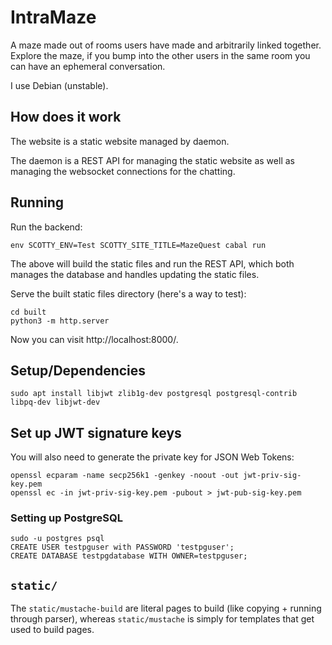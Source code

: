 # IntraMaze

A maze made out of rooms users have made and arbitrarily linked together. Explore the maze, if you bump into the other users in the same room you can have an ephemeral conversation.

I use Debian (unstable).

## How does it work

The website is a static website managed by daemon.

The daemon is a REST API for managing the static website as well as managing the websocket connections for the chatting.

## Running

Run the backend:

```shell
env SCOTTY_ENV=Test SCOTTY_SITE_TITLE=MazeQuest cabal run
```

The above will build the static files and run the REST API, which both manages the database and handles updating the static files.

Serve the built static files directory (here's a way to test):

```
cd built
python3 -m http.server
```

Now you can visit http://localhost:8000/.

## Setup/Dependencies

```
sudo apt install libjwt zlib1g-dev postgresql postgresql-contrib libpq-dev libjwt-dev
```

## Set up JWT signature keys

You will also need to generate the private key for JSON Web Tokens:

```
openssl ecparam -name secp256k1 -genkey -noout -out jwt-priv-sig-key.pem
openssl ec -in jwt-priv-sig-key.pem -pubout > jwt-pub-sig-key.pem

```

### Setting up PostgreSQL

```
sudo -u postgres psql
CREATE USER testpguser with PASSWORD 'testpguser';
CREATE DATABASE testpgdatabase WITH OWNER=testpguser;
```


## `static/`

The `static/mustache-build` are literal pages to build (like copying + running through parser), whereas `static/mustache` is simply for templates that get used to build pages.